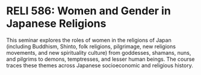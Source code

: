 # RELI 586: Women and Gender in Japanese Religions

This seminar explores the roles of women in the religions of Japan (including Buddhism, Shinto, folk religions, pilgrimage, new religions movements, and new spirituality culture) from goddesses, shamans, nuns, and pilgrims to demons, temptresses, and lesser human beings. The course traces these themes across Japanese socioeconomic and religious history.